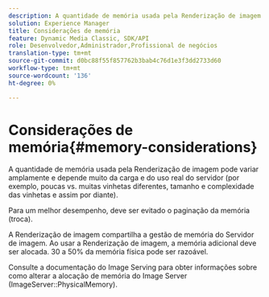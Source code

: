 ```yaml
---
description: A quantidade de memória usada pela Renderização de imagem pode variar amplamente e depende muito da carga e do uso real do servidor (por exemplo, poucas vs. muitas vinhetas diferentes, tamanho e complexidade das vinhetas e assim por diante).
solution: Experience Manager
title: Considerações de memória
feature: Dynamic Media Classic, SDK/API
role: Desenvolvedor,Administrador,Profissional de negócios
translation-type: tm+mt
source-git-commit: d0bc88f55f857762b3bab4c76d1e3f3dd2733d60
workflow-type: tm+mt
source-wordcount: '136'
ht-degree: 0%

---
```



# Considerações de memória{#memory-considerations}

A quantidade de memória usada pela Renderização de imagem pode variar amplamente e depende muito da carga e do uso real do servidor (por exemplo, poucas vs. muitas vinhetas diferentes, tamanho e complexidade das vinhetas e assim por diante).

Para um melhor desempenho, deve ser evitado o paginação da memória (troca).

A Renderização de imagem compartilha a gestão de memória do Servidor de imagem. Ao usar a Renderização de imagem, a memória adicional deve ser alocada. 30 a 50% da memória física pode ser razoável.

Consulte a documentação do Image Serving para obter informações sobre como alterar a alocação de memória do Image Server (ImageServer::PhysicalMemory).
